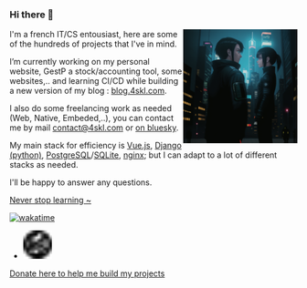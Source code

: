 ### Hi there 👋


<img src="https://github.com/4skl/4skl/blob/99f5342a4a1aac3936baf1f7d5db3c9daf6c119f/GEN.22.BAT.0.P.An%20android%20looking%20a.png" alt="Never stop learning !" width="200" height="200" align="right" />
<p align="left">
I'm a french IT/CS entousiast, here are some of the hundreds of projects that I've in mind.  

I’m currently working on my personal website, GestP a stock/accounting tool, some websites,.. and learning CI/CD while building a new version of my blog : [blog.4skl.com](https://blog.4skl.com). 

I also do some freelancing work as needed (Web, Native, Embeded,..), you can contact me by mail [contact@4skl.com](mailto:contact@4skl.com) or [on bluesky](https://bsky.app/profile/4skl.com).

My main stack for efficiency is [Vue.js](https://vuejs.org/), [Django (python)](https://www.djangoproject.com/), [PostgreSQL](https://www.postgresql.org/)/[SQLite](https://www.sqlite.org/), [nginx](https://www.nginx.com/); but I can adapt to a lot of different stacks as needed.

I'll be happy to answer any questions.
</p>

[Never stop learning \~](https://dontasktoask.com/) 

[![wakatime](https://wakatime.com/badge/user/96a554aa-d3ab-405d-a028-6b42d7f02cf9.svg?style=flat)](https://wakatime.com/@4skl)

- <img src="https://github.com/4skl/4skl/blob/56174e3702afc147225b8b6331bb3678f8cd12b3/favicon.svg" alt="4skl.com logo" width="50" height="50" />

[Donate here to help me build my projects](https://www.paypal.com/donate/?hosted_button_id=E4TSCRQRZH8Q8)
